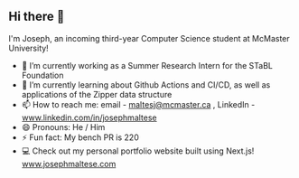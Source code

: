 ## Hi there 👋

<!--
**JosephMaltese/JosephMaltese** is a ✨ _special_ ✨ repository because its `README.md` (this file) appears on your GitHub profile.

Here are some ideas to get you started:
-->

I'm Joseph, an incoming third-year Computer Science student at McMaster University!

- 🔭 I’m currently working as a Summer Research Intern for the STaBL Foundation
- 🌱 I’m currently learning about Github Actions and CI/CD, as well as applications of the Zipper data structure
- 📫 How to reach me: email - maltesj@mcmaster.ca , LinkedIn - www.linkedin.com/in/josephmaltese
- 😄 Pronouns: He / Him
- ⚡ Fun fact: My bench PR is 220
- 💻 Check out my personal portfolio website built using Next.js! www.josephmaltese.com

